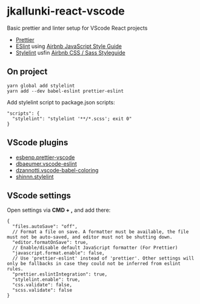 # jkallunki-react-vscode
Basic prettier and linter setup for VScode React projects
* [Prettier](https://github.com/prettier/prettier)
* [ESlint](https://github.com/eslint/eslint) using [Airbnb JavaScript Style Guide](https://github.com/airbnb/javascript)
* [Stylelint](https://github.com/stylelint/stylelint) usfin [Airbnb CSS / Sass Styleguide](https://github.com/airbnb/css)

## On project
`yarn global add stylelint`  
`yarn add --dev babel-eslint prettier-eslint`

Add stylelint script to package.json scripts:
```
"scripts": {
  "stylelint": "stylelint '**/*.scss'; exit 0"
}
```

## VScode plugins
* [esbenp.prettier-vscode](https://github.com/prettier/prettier-vscode)
* [dbaeumer.vscode-eslint](https://github.com/Microsoft/vscode-eslint)
* [dzannotti.vscode-babel-coloring](https://github.com/dzannotti/vscode-babel)
* [shinnn.stylelint](https://github.com/shinnn/stylelint-vscode)

## VScode settings
Open settings via __CMD + ,__ and add there:
```
{
  "files.autoSave": "off",
  // Format a file on save. A formatter must be available, the file must not be auto-saved, and editor must not be shutting down.
  "editor.formatOnSave": true,
  // Enable/disable default JavaScript formatter (For Prettier)
  "javascript.format.enable": false,
  // Use 'prettier-eslint' instead of 'prettier'. Other settings will only be fallbacks in case they could not be inferred from eslint rules.
  "prettier.eslintIntegration": true,
  "stylelint.enable": true,
  "css.validate": false,
  "scss.validate": false
}
```
